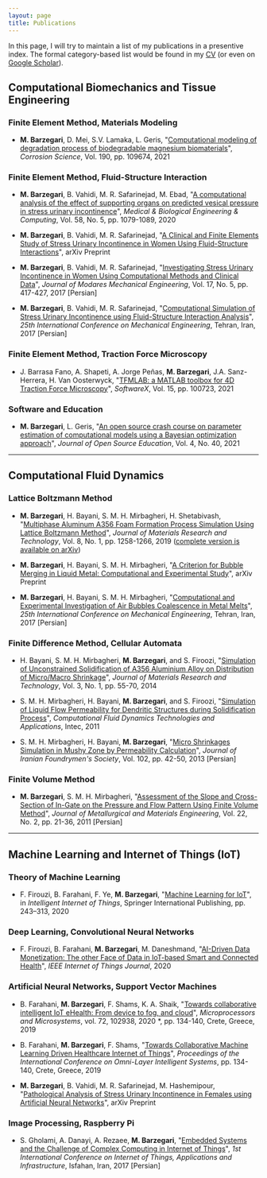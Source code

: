 ```yaml
---
layout: page
title: Publications
---
```


In this page, I will try to maintain a list of my publications in a presentive index. The formal category-based list would be found in my [CV](http://nbviewer.jupyter.org/github/mbarzegary/MyCV/blob/master/main.pdf) (or even on [Google Scholar](https://scholar.google.co.uk/citations?user=UkgS0HMAAAAJ&hl=en)).

## Computational Biomechanics and Tissue Engineering

### Finite Element Method, Materials Modeling

* **M. Barzegari**, D. Mei, S.V. Lamaka, L. Geris, "[Computational modeling of degradation process of biodegradable magnesium biomaterials](https://doi.org/10.1016/j.corsci.2021.109674)", *Corrosion Science*, Vol. 190, pp. 109674, 2021

### Finite Element Method, Fluid-Structure Interaction

* **M. Barzegari**, B. Vahidi, M. R. Safarinejad, M. Ebad, "[A computational analysis of the effect of supporting organs on predicted vesical pressure in stress urinary incontinence](https://doi.org/10.1007/s11517-020-02148-2)", *Medical & Biological Engineering & Computing*, Vol. 58, No. 5, pp. 1079-1089, 2020 

* **M. Barzegari**, B. Vahidi, M. R. Safarinejad, "[A Clinical and Finite Elements Study of Stress Urinary Incontinence in Women Using Fluid-Structure Interactions](https://arxiv.org/abs/1708.01601)", arXiv Preprint

* **M. Barzegari**, B. Vahidi, M. R. Safarinejad, "[Investigating Stress Urinary Incontinence in Women Using Computational Methods and Clinical Data](http://mme-old.modares.ac.ir/article_16771_en.html)", *Journal of Modares Mechanical Engineering*, Vol. 17, No. 5, pp. 417-427, 2017 [Persian]

* **M. Barzegari**, B. Vahidi, M. R. Safarinejad, "[Computational Simulation of Stress Urinary Incontinence using Fluid-Structure Interaction Analysis](https://www.civilica.com/Paper-ISME25-ISME25_342=\%D8\%B4\%D8\%A8\%DB\%8C\%D9\%87-\%D8\%B3\%D8\%A7\%D8\%B2\%DB\%8C-\%D9\%85\%D8\%AD\%D8\%A7\%D8\%B3\%D8\%A8\%D8\%A7\%D8\%AA\%DB\%8C-\%D8\%A8\%DB\%8C-\%D8\%A7\%D8\%AE\%D8\%AA\%DB\%8C\%D8\%A7\%D8\%B1\%DB\%8C-\%D8\%A7\%D8\%B3\%D8\%AA\%D8\%B1\%D8\%B3\%DB\%8C-\%D8\%A7\%D8\%AF\%D8\%B1\%D8\%A7\%D8\%B1-\%D8\%A8\%D8\%A7-\%D8\%A7\%D8\%B3\%D8\%AA\%D9\%81\%D8\%A7\%D8\%AF\%D9\%87-\%D8\%A7\%D8\%B2-\%D8\%B1\%D9\%88\%D8\%B4-\%D8\%AA\%D8\%AD\%D9\%84\%DB\%8C\%D9\%84-\%D8\%A8\%D8\%B1\%D9\%87\%D9\%85\%DA\%A9\%D9\%86\%D8\%B4-\%D8\%B3\%DB\%8C\%D8\%A7\%D9\%84-\%D9\%88-\%D8\%AC\%D8\%A7\%D9\%85\%D8\%AF.html)", *25th International Conference on Mechanical Engineering*, Tehran, Iran, 2017 [Persian]

### Finite Element Method, Traction Force Microscopy

* J. Barrasa Fano, A. Shapeti, A. Jorge Peñas, **M. Barzegari**, J.A. Sanz-Herrera, H. Van Oosterwyck, "[TFMLAB: a MATLAB toolbox for 4D Traction Force Microscopy](https://doi.org/10.1016/j.softx.2021.100723)", *SoftwareX*, Vol. 15, pp. 100723, 2021 

### Software and Education

* **M. Barzegari**, L. Geris, "[An open source crash course on parameter estimation of computational models using a Bayesian optimization approach](https://doi.org/10.21105/jose.00089)", *Journal of Open Source Education*, Vol. 4, No. 40, 2021

***

## Computational Fluid Dynamics

### Lattice Boltzmann Method

* **M. Barzegari**, H. Bayani, S. M. H. Mirbagheri, H. Shetabivash, "[Multiphase Aluminum A356 Foam Formation Process Simulation Using Lattice Boltzmann Method](https://www.sciencedirect.com/science/article/pii/S2238785417303733?via%3Dihub)", *Journal of Materials Research and Technology*, Vol. 8, No. 1, pp. 1258-1266, 2019 ([complete version is available on arXiv](https://arxiv.org/abs/1708.01613))

* **M. Barzegari**, H. Bayani, S. M. H. Mirbagheri, "[A Criterion for Bubble Merging in Liquid Metal: Computational and Experimental Study](https://arxiv.org/abs/1708.01608)", arXiv Preprint

* **M. Barzegari**, H. Bayani, S. M. H. Mirbagheri, "[Computational and Experimental Investigation of Air Bubbles Coalescence in Metal Melts](https://www.civilica.com/Paper-ISME25-ISME25_710=\%D8\%A8\%D8\%B1\%D8\%B1\%D8\%B3\%DB\%8C-\%D9\%85\%D8\%AD\%D8\%A7\%D8\%B3\%D8\%A8\%D8\%A7\%D8\%AA\%DB\%8C-\%D9\%88-\%D8\%A2\%D8\%B2\%D9\%85\%D8\%A7\%DB\%8C\%D8\%B4\%DA\%AF\%D8\%A7\%D9\%87\%DB\%8C-\%D8\%A7\%D8\%AF\%D8\%BA\%D8\%A7\%D9\%85-\%D8\%AD\%D8\%A8\%D8\%A7\%D8\%A8-\%D9\%87\%D8\%A7\%DB\%8C-\%D9\%87\%D9\%88\%D8\%A7-\%D8\%AF\%D8\%B1-\%D9\%85\%D8\%B0\%D8\%A7\%D8\%A8-\%D9\%81\%D9\%84\%D8\%B2\%DB\%8C.html)", *25th International Conference on Mechanical Engineering*, Tehran, Iran, 2017 [Persian]


### Finite Difference Method, Cellular Automata

* H. Bayani, S. M. H. Mirbagheri, **M. Barzegari**, and S. Firoozi, "[Simulation of Unconstrained Solidification of A356 Aluminium Alloy on Distribution of Micro/Macro Shrinkage](http://www.sciencedirect.com/science/article/pii/S2238785413001129)", *Journal of Materials Research and Technology*, Vol. 3, No. 1, pp. 55-70, 2014

* S. M. H. Mirbagheri, H. Bayani, **M. Barzegari**, and S. Firoozi, "[Simulation of Liquid Flow Permeability for Dendritic Structures during Solidification Process](https://www.intechopen.com/books/computational-fluid-dynamics-technologies-and-applications/simulation-of-liquid-flow-permeability-for-dendritic-structures-during-solidification-process)", *Computational Fluid Dynamics Technologies and Applications*, Intec, 2011

* S. M. H. Mirbagheri, H. Bayani, **M. Barzegari**, "[Micro Shrinkages Simulation in Mushy Zone by Permeability Calculation](https://1drv.ms/b/s!Av7P45pSaDtYgUnsN3LHLbiNHomt)", *Journal of Iranian Foundrymen's Society*, Vol. 102, pp. 42-50, 2013 [Persian]

### Finite Volume Method

* **M. Barzegari**, S. M. H. Mirbagheri, "[Assessment of the Slope and Cross-Section of In-Gate on the Pressure and Flow Pattern Using Finite Volume Method](http://jmme.um.ac.ir/index.php/metallurgical/article/view/10905)", *Journal of Metallurgical and Materials Engineering*, Vol. 22, No. 2, pp. 21-36, 2011 [Persian]

***

## Machine Learning and Internet of Things (IoT)

### Theory of Machine Learning

* F. Firouzi, B. Farahani, F. Ye, **M. Barzegari**, "[Machine Learning for IoT](https://link.springer.com/chapter/10.1007%2F978-3-030-30367-9_5)", in *Intelligent Internet of Things*, Springer International Publishing, pp. 243–313, 2020

### Deep Learning, Convolutional Neural Networks

* F. Firouzi, B. Farahani, **M. Barzegari**, M. Daneshmand, "[AI-Driven Data Monetization: The other Face of Data in IoT-based Smart and Connected Health](https://doi.org/10.1109/JIOT.2020.3027971)", *IEEE Internet of Things Journal*, 2020

### Artificial Neural Networks, Support Vector Machines

* B. Farahani, **M. Barzegari**, F. Shams, K. A. Shaik, "[Towards collaborative intelligent IoT eHealth: From device to fog, and cloud](https://www.sciencedirect.com/science/article/pii/S0141933119303928)", *Microprocessors and Microsystems*, vol. 72, 102938, 2020
*, pp. 134-140, Crete, Greece, 2019 

* B. Farahani, **M. Barzegari**, F. Shams, "[Towards Collaborative Machine Learning Driven Healthcare Internet of Things](https://dl.acm.org/citation.cfm?id=3312644)", *Proceedings of the International Conference on Omni-Layer Intelligent Systems*, pp. 134-140, Crete, Greece, 2019 

* **M. Barzegari**, B. Vahidi, M. R. Safarinejad, M. Hashemipour, "[Pathological Analysis of Stress Urinary Incontinence in Females using Artificial Neural Networks](https://arxiv.org/abs/1803.01843)", arXiv Preprint


### Image Processing, Raspberry Pi

* S. Gholami, A. Danayi, A. Rezaee, **M. Barzegari**, "[Embedded Systems and the Challenge of Complex Computing in Internet of Things](https://civilica.com/doc/656407/)", *1st International Conference on Internet of Things, Applications and Infrastructure*, Isfahan, Iran, 2017 [Persian]




<!-- * **M. Barzegari**, H. Bayani, S. M. H. Mirbagheri, Simulation of Air Bubbles Interaction in Metallic Foams using Lattice Boltzmann Method", Submitted to Journal of Applied and Computational Sciences in Mechanics [Persian] -->